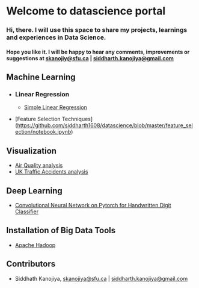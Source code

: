 # Welcome to datascience portal

### Hi, there. I will use this space to share my projects, learnings and experiences in Data Science. 

#### Hope you like it. I will be happy to hear any comments, improvements or suggestions at skanojiy@sfu.ca | siddharth.kanojiya@gmail.com ####

## Machine Learning ##
- ### Linear Regression ###
  - [Simple Linear Regression](https://github.com/siddharth1608/datascience/blob/master/linear_regression/advertising_analysis_using_SLR.ipynb)

- [Feature Selection Techniques] (https://github.com/siddharth1608/datascience/blob/master/feature_selection/notebook.ipynb)


## Visualization

- [Air Quality analysis](https://github.com/siddharth1608/datascience/blob/master/time_series/air_quality_analysis.ipynb)
- [UK Traffic Accidents analysis](https://public.tableau.com/views/uk_road_safety/Accidents-Storyboard?:embed=y&:display_count=yes)


## Deep Learning
- [Convolutional Neural Network on Pytorch for Handwritten Digit Classifier](https://github.com/siddharth1608/datascience/blob/master/deep_learning/Pytorch_mnist.ipynb)

## Installation of Big Data Tools
- [Apache Hadoop](https://github.com/siddharth1608/datascience/blob/master/installation_guides/setup_hadoop.ipynb)

## Contributors

- Siddhath Kanojiya, skanojiya@sfu.ca | siddharth.kanojiya@gmail.com

